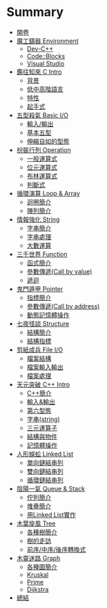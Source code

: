 # Summary

* [開卷](README.md)
* [魔工鑄器 Environment](Ch0/Intro.md)
  * [Dev-C++](Ch0/devcpp.md)
  * [Code::Blocks](Ch0/codeblocks.md)
  * [Visual Studio](Ch0/visualstudio.md)
* [鑑往知來 C Intro](Ch1/Intro.md)
  * [背景]()
  * [低中高階語言]()
  * [特性]()
  * [起手式]()
* [五型殺氣 Basic I/O](Ch2/Intro.md)
  * [輸入/輸出]()
  * [基本五型]()
  * [伸縮自如的型態]()
* [扮裝行列 Operation](Ch3/Intro.md)
  * [一般運算式]()
  * [位元運算式]()
  * [布林運算式]()
  * [判斷式]()
* [循環演算 Loop & Array](Ch4/Intro.md)
  * [迴圈簡介]()
  * [陣列簡介]()
* [情報強化 String](Ch5/Intro.md)
  * [字串簡介]()
  * [字串處理]()
  * [大數運算]()
* [三千世界 Function](Ch6/Intro.md)
  * [函式簡介]()
  * [參數傳遞(Call by value)]()
  * [遞迴]()
* [鬼門遁甲 Pointer](Ch7/Intro.md)
  * [指標簡介]()
  * [參數傳遞(Call by address)]()
  * [動態記憶體操作]()
* [七夜怪談 Structure](Ch8/Intro.md)
  * [結構簡介]()
  * [結構指標]()
* [剪紙成兵 File I/O](Ch9/Intro.md)
  * [檔案結構]()
  * [檔案輸入輸出]()
  * [檔案處理]()
* [天元突破 C++ Intro](Ch10/Intro.md)
  * [C++簡介]()
  * [輸入&輸出]()
  * [第六型態]()
  * [字串(string)]()
  * [三元運算子]()
  * [結構與物件]()
  * [記憶體操作]()
* [人形蜈蚣 Linked List](Ch11/Intro.md)
  * [單向鏈結串列]()
  * [雙向鏈結串列]()
  * [循環鏈結串列]()
* [陰陽一氣 Queue & Stack](Ch12/Intro.md)
  * [佇列簡介]()
  * [堆疊簡介]()
  * [用Linked List實作]()
* [木葉旋風 Tree](Ch13/Intro.md)
  * [各種樹簡介]()
  * [樹的走訪]()
  * [前序/中序/後序轉換式]()
* [木靈迷路 Graph](Ch14/Intro.md)
  * [各種圖簡介]()
  * [Kruskal]()
  * [Prime]()
  * [Dijkstra]()
* [總結](End.md)
